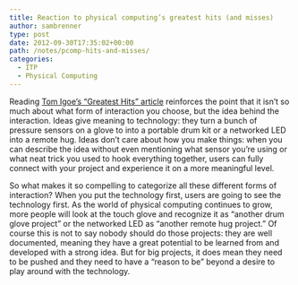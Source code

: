 ```yaml
---
title: Reaction to physical computing’s greatest hits (and misses)
author: sambrenner
type: post
date: 2012-09-30T17:35:02+00:00
path: /notes/pcomp-hits-and-misses/
categories:
  - ITP
  - Physical Computing
---
```

Reading [Tom Igoe&#8217;s &#8220;Greatest Hits&#8221; article][1] reinforces the point that it isn&#8217;t so much about what form of interaction you choose, but the idea behind the interaction. Ideas give meaning to technology: they turn a bunch of pressure sensors on a glove to into a portable drum kit or a networked LED into a remote hug. Ideas don&#8217;t care about how you make things: when you can describe the idea without even mentioning what sensor you&#8217;re using or what neat trick you used to hook everything together, users can fully connect with your project and experience it on a more meaningful level.

So what makes it so compelling to categorize all these different forms of interaction? When you put the technology first, users are going to see the technology first. As the world of physical computing continues to grow, more people will look at the touch glove and recognize it as &#8220;another drum glove project&#8221; or the networked LED as &#8220;another remote hug project.&#8221; Of course this is not to say nobody should do those projects: they are well documented, meaning they have a great potential to be learned from and developed with a strong idea. But for big projects, it does mean they need to be pushed and they need to have a &#8220;reason to be&#8221; beyond a desire to play around with the technology.

 [1]: http://www.tigoe.net/notes/category/physicalcomputing/176/
